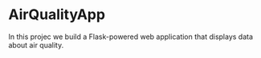 # AirQualityApp

In this projec we build a Flask-powered web application that displays data about air quality.
